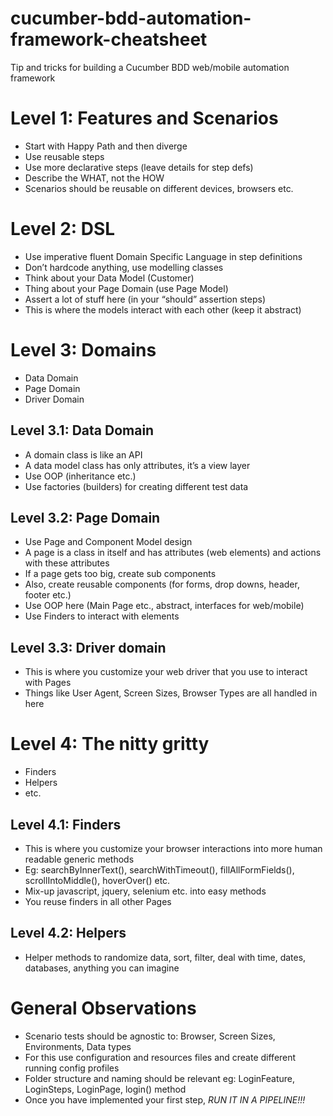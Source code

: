# cucumber-bdd-automation-framework-cheatsheet
Tip and tricks for building a Cucumber BDD web/mobile automation framework

# Level 1: Features and Scenarios

- Start with Happy Path and then diverge
- Use reusable steps
- Use more declarative steps (leave details for step defs)
- Describe the WHAT, not the HOW
- Scenarios should be reusable on different devices, browsers etc.

# Level 2: DSL

- Use imperative fluent Domain Specific Language in step definitions
- Don’t hardcode anything, use modelling classes
- Think about your Data Model (Customer)
- Thing about your Page Domain (use Page Model)
- Assert a lot of stuff here (in your “should” assertion steps)
- This is where the models interact with each other (keep it abstract)

# Level 3: Domains

- Data Domain
- Page Domain
- Driver Domain

## Level 3.1: Data Domain

- A domain class is like an API
- A data model class has only attributes, it’s a view layer
- Use OOP (inheritance etc.)
- Use factories (builders) for creating different test data

## Level 3.2: Page Domain

- Use Page and Component Model design
- A page is a class in itself and has attributes (web elements) and actions with these attributes
- If a page gets too big, create sub components 
- Also, create reusable components (for forms, drop downs, header, footer etc.)
- Use OOP here (Main Page etc., abstract, interfaces for web/mobile)
- Use Finders to interact with elements

## Level 3.3: Driver domain

- This is where you customize your web driver that you use to interact with Pages
- Things like User Agent, Screen Sizes, Browser Types are all handled in here

# Level 4: The nitty gritty

- Finders
- Helpers
- etc.

## Level 4.1: Finders

- This is where you customize your browser interactions into more human readable generic methods
- Eg: searchByInnerText(), searchWithTimeout(), fillAllFormFields(), scrollIntoMiddle(), hoverOver() etc.
- Mix-up javascript, jquery, selenium etc. into easy methods
- You reuse finders in all other Pages

## Level 4.2: Helpers

- Helper methods to randomize data, sort, filter, deal with time, dates, databases, anything you can imagine

# General Observations

- Scenario tests should be agnostic to: Browser, Screen Sizes, Environments, Data types
- For this use configuration and resources files and create different running config profiles
- Folder structure and naming should be relevant eg: LoginFeature, LoginSteps, LoginPage, login() method
- Once you have implemented your first step, _RUN IT IN A PIPELINE!!!_





